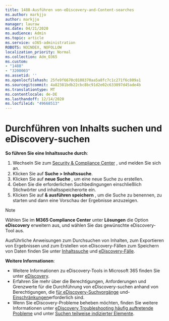 ```yaml
---
title: 1488-Ausführen von-eDiscovery-and-Content-searches
ms.author: markjjo
author: markjjo
manager: lauraw
ms.date: 04/21/2020
ms.audience: Admin
ms.topic: article
ms.service: o365-administration
ROBOTS: NOINDEX, NOFOLLOW
localization_priority: Normal
ms.collection: Adm_O365
ms.custom:
- "1488"
- "3200003"
ms.assetid: ''
ms.openlocfilehash: 25fe9f6670c0108370aa5a8fc7c1c271f6c809a1
ms.sourcegitcommit: 4a82381bdb22cbc8bc91d2e02c633897d45ade4b
ms.translationtype: MT
ms.contentlocale: de-DE
ms.lasthandoff: 12/14/2020
ms.locfileid: "49668513"
---
```

# <a name="how-to-perform-content-searches-and-ediscovery-searches"></a>Durchführen von Inhalts suchen und eDiscovery-suchen

**So führen Sie eine Inhaltssuche durch**:

1. Wechseln Sie zum [Security & Compliance Center](https://protection.office.com) , und melden Sie sich an.
2. Klicken Sie auf **Suche > Inhaltssuche**.
3. Klicken Sie auf **neue Suche** , um eine neue Suche zu erstellen.
4. Geben Sie die erforderlichen Suchbedingungen einschließlich Stichwörter und inhaltsspeicherorte ein.
5. Klicken Sie auf **& ausführen speichern** , um die Suche zu benennen, zu starten und dann eine Vorschau der Ergebnisse anzuzeigen.

> [!NOTE]
> Wählen Sie im **M365 Compliance Center** unter **Lösungen** die Option **eDiscovery** erweitern aus, und wählen Sie das gewünschte eDiscovery-Tool aus.

Ausführliche Anweisungen zum Durchsuchen von Inhalten, zum Exportieren von Ergebnissen und zum Erstellen von eDiscovery-Fällen zum Speichern von Daten finden Sie unter [Inhaltssuche](https://docs.microsoft.com/microsoft-365/compliance/content-search) und [eDiscovery-Fälle](https://docs.microsoft.com/microsoft-365/compliance/ediscovery-cases).

**Weitere Informationen**:

- Weitere Informationen zu eDiscovery-Tools in Microsoft 365 finden Sie unter [eDiscovery](https://docs.microsoft.com/microsoft-365/compliance/ediscovery).
- Erfahren Sie mehr über die Berechtigungen, Anforderungen und Grenzwerte für die Durchführung von eDiscovery-suchen anhand von Berechtigungen, die [für eDiscovery-Suchvorgänge](https://docs.microsoft.com/microsoft-365/compliance/assign-ediscovery-permissions) und- [Einschränkungen](https://docs.microsoft.com/microsoft-365/compliance/limits-for-content-search)erforderlich sind.
- Wenn Sie eDiscovery-Probleme beheben möchten, finden Sie weitere Informationen unter [eDiscovery Troubleshooting häufig auftretende Probleme](https://docs.microsoft.com/microsoft-365/compliance/ediscovery-troubleshooting-common-issues) und unter [Suchen teilweise indizierter Elemente](https://docs.microsoft.com/microsoft-365/compliance/investigating-partially-indexed-items-in-ediscovery).
